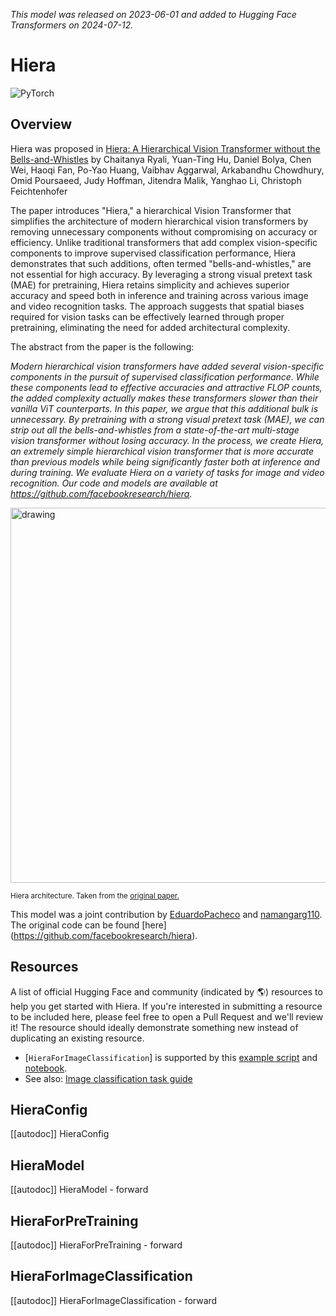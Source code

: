 <!--Copyright 2024 The HuggingFace Team. All rights reserved.

Licensed under the Apache License, Version 2.0 (the "License"); you may not use this file except in compliance with
the License. You may obtain a copy of the License at

http://www.apache.org/licenses/LICENSE-2.0

Unless required by applicable law or agreed to in writing, software distributed under the License is distributed on
an "AS IS" BASIS, WITHOUT WARRANTIES OR CONDITIONS OF ANY KIND, either express or implied. See the License for the
specific language governing permissions and limitations under the License.

⚠️ Note that this file is in Markdown but contain specific syntax for our doc-builder (similar to MDX) that may not be
rendered properly in your Markdown viewer.

-->
*This model was released on 2023-06-01 and added to Hugging Face Transformers on 2024-07-12.*

# Hiera

<div class="flex flex-wrap space-x-1">
<img alt="PyTorch" src="https://img.shields.io/badge/PyTorch-DE3412?style=flat&logo=pytorch&logoColor=white">
</div>

## Overview

Hiera was proposed in [Hiera: A Hierarchical Vision Transformer without the Bells-and-Whistles](https://huggingface.co/papers/2306.00989) by Chaitanya Ryali, Yuan-Ting Hu, Daniel Bolya, Chen Wei, Haoqi Fan, Po-Yao Huang, Vaibhav Aggarwal, Arkabandhu Chowdhury, Omid Poursaeed, Judy Hoffman, Jitendra Malik, Yanghao Li, Christoph Feichtenhofer

The paper introduces "Hiera," a hierarchical Vision Transformer that simplifies the architecture of modern hierarchical vision transformers by removing unnecessary components without compromising on accuracy or efficiency. Unlike traditional transformers that add complex vision-specific components to improve supervised classification performance, Hiera demonstrates that such additions, often termed "bells-and-whistles," are not essential for high accuracy. By leveraging a strong visual pretext task (MAE) for pretraining, Hiera retains simplicity and achieves superior accuracy and speed both in inference and training across various image and video recognition tasks. The approach suggests that spatial biases required for vision tasks can be effectively learned through proper pretraining, eliminating the need for added architectural complexity.

The abstract from the paper is the following:

*Modern hierarchical vision transformers have added several vision-specific components in the pursuit of supervised classification performance. While these components lead to effective accuracies and attractive FLOP counts, the added complexity actually makes these transformers slower than their vanilla ViT counterparts. In this paper, we argue that this additional bulk is unnecessary. By pretraining with a strong visual pretext task (MAE), we can strip out all the bells-and-whistles from a state-of-the-art multi-stage vision transformer without losing accuracy. In the process, we create Hiera, an extremely simple hierarchical vision transformer that is more accurate than previous models while being significantly faster both at inference and during training. We evaluate Hiera on a variety of tasks for image and video recognition. Our code and models are available at https://github.com/facebookresearch/hiera.*

<img src="https://huggingface.co/datasets/huggingface/documentation-images/resolve/main/transformers/model_doc/hiera_overview.png"
alt="drawing" width="600"/>

<small> Hiera architecture. Taken from the <a href="https://huggingface.co/papers/2306.00989">original paper.</a> </small>

This model was a joint contribution by [EduardoPacheco](https://huggingface.co/EduardoPacheco) and [namangarg110](https://huggingface.co/namangarg110). The original code can be found [here] (https://github.com/facebookresearch/hiera).

## Resources

A list of official Hugging Face and community (indicated by 🌎) resources to help you get started with Hiera. If you're interested in submitting a resource to be included here, please feel free to open a Pull Request and we'll review it! The resource should ideally demonstrate something new instead of duplicating an existing resource.

<PipelineTag pipeline="image-classification"/>

- [`HieraForImageClassification`] is supported by this [example script](https://github.com/huggingface/transformers/tree/main/examples/pytorch/image-classification) and [notebook](https://colab.research.google.com/github/huggingface/notebooks/blob/main/examples/image_classification.ipynb).
- See also: [Image classification task guide](../tasks/image_classification)

## HieraConfig

[[autodoc]] HieraConfig

## HieraModel

[[autodoc]] HieraModel
    - forward

## HieraForPreTraining

[[autodoc]] HieraForPreTraining
    - forward
  
## HieraForImageClassification

[[autodoc]] HieraForImageClassification
    - forward
